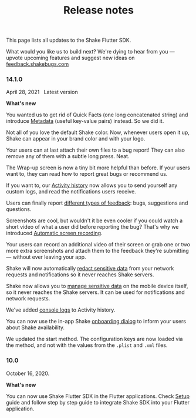 ﻿---
id: flutter-releases
title: Release notes
---
This page lists all updates to the Shake Flutter SDK.

What would you like us to build next? We're dying to hear from you — upvote upcoming features and suggest new ideas on [feedback.shakebugs.com](https://feedback.shakebugs.com/)

### 14.1.0
<span class="tag-button">April 28, 2021</span>&nbsp;&nbsp;
<span class="tag-button green-tag-button">Latest version</span>

**What's new**

You wanted us to get rid of Quick Facts (one long concatenated string)
and introduce [Metadata](/flutter/metadata.md) (useful key-value pairs) instead. So we did it.

Not all of you love the default Shake color. Now, whenever users open it up, Shake can appear in your brand color and with your logo.

Your users can at last attach their own files to a bug report! They can also remove any of them with a subtle long press. Neat.

The Wrap-up screen is now a tiny bit more helpful than before. If your users want to, they can read how to report great bugs or recommend us.

If you want to, our [Activity history](/flutter/activity.md) now allows you to send yourself any custom logs, and read the notifications users receive.

Users can finally report [different types of feedback](/flutter/feedback-type.md): bugs, suggestions and questions.

Screenshots are cool, but wouldn't it be even cooler if you could watch a short video of what a user did before reporting the bug? That's why we introduced [Automatic screen recording](/flutter/automatic-screen-recording.md).

Your users can record an additional video of their screen or grab one or two more extra screenshots and attach them to the feedback they're submitting — without ever leaving your app.

Shake will now automatically [redact sensitive data](flutter/manage-sensitive-data.md#automatically-redacted-sensitive-data) from your network requests and notifications so it never reaches Shake servers.

Shake now allows you to [manage sensitive data](flutter/manage-sensitive-data.md) on the mobile device itself, so it never reaches the Shake servers. It can be used for notifications and network requests.

We've added [console logs](flutter/activity.md#console-logs) to Activity history.

You can now use the in-app Shake [onboarding dialog](flutter/intro-message.md) to inform your users about Shake availability.

We updated the start method. The configuration keys are now loaded via the method, and not with the values from the `.plist` and `.xml` files.

### 10.0
<span class="tag-button">October 16, 2020.</span>&nbsp;&nbsp;

**What's new**

You can now use Shake Flutter SDK in the Flutter applications. Check [Setup](/flutter/setup.md) guide and follow step by step
guide to integrate Shake SDK into your Flutter application.
